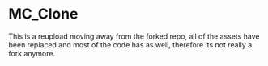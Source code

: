 # MC_Clone

This is a reupload moving away from the forked repo, all of the assets have been replaced and most of the code has as well, therefore its not really a fork anymore.
